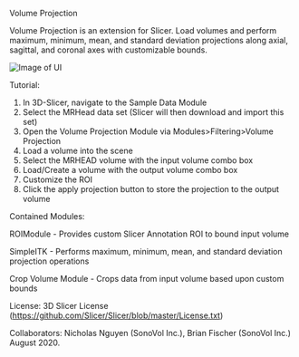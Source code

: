 Volume Projection

Volume Projection is an extension for Slicer.
Load volumes and perform maximum, minimum, mean, and standard deviation projections along axial, sagittal, and coronal axes with customizable bounds.

![Image of UI](https://raw.githubusercontent.com/nicholasnguyennc/SlicerVolumeProjection/assets/ProjectionUI.png)

Tutorial:
1. In 3D-Slicer, navigate to the Sample Data Module
2. Select the MRHead data set (Slicer will then download and import this set)
3. Open the Volume Projection Module via Modules>Filtering>Volume Projection
4. Load a volume into the scene
5. Select the MRHEAD volume with the input volume combo box
6. Load/Create a volume with the output volume combo box
7. Customize the ROI
8. Click the apply projection button to store the projection to the output volume

Contained Modules:

ROIModule - Provides custom Slicer Annotation ROI to bound input volume 

SimpleITK - Performs maximum, minimum, mean, and standard deviation projection operations

Crop Volume Module - Crops data from input volume based upon custom bounds

License: 3D Slicer License (https://github.com/Slicer/Slicer/blob/master/License.txt)


Collaborators: Nicholas Nguyen (SonoVol Inc.), Brian Fischer (SonoVol Inc.)
August 2020.
